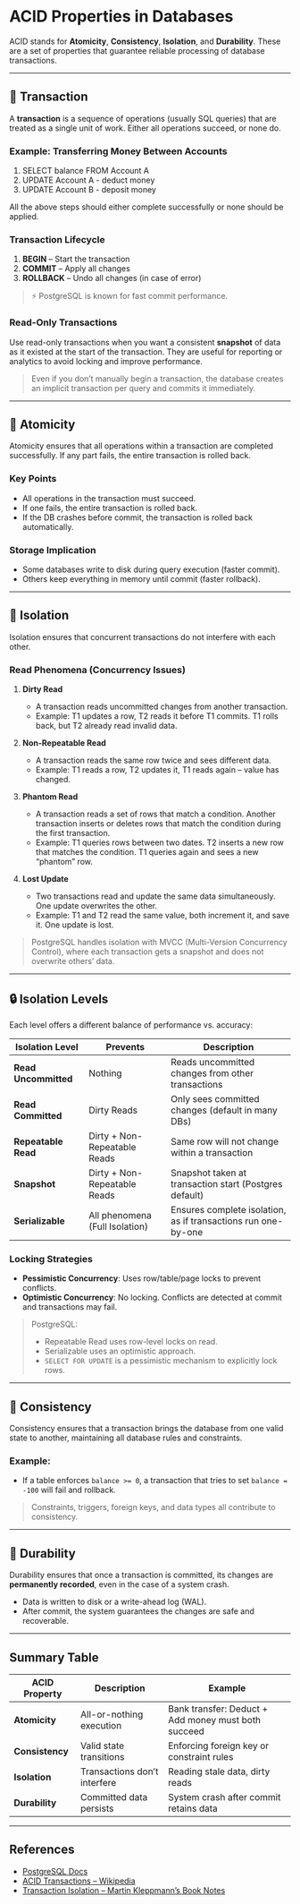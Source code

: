 # ACID Properties in Databases

ACID stands for **Atomicity**, **Consistency**, **Isolation**, and **Durability**. These are a set of properties that guarantee reliable processing of database transactions.

---

## 🚀 Transaction

A **transaction** is a sequence of operations (usually SQL queries) that are treated as a single unit of work. Either all operations succeed, or none do.

### Example: Transferring Money Between Accounts

1. SELECT balance FROM Account A
2. UPDATE Account A - deduct money
3. UPDATE Account B - deposit money

All the above steps should either complete successfully or none should be applied.

### Transaction Lifecycle

1. **BEGIN** – Start the transaction
2. **COMMIT** – Apply all changes
3. **ROLLBACK** – Undo all changes (in case of error)

> ⚡ PostgreSQL is known for fast commit performance.

### Read-Only Transactions

Use read-only transactions when you want a consistent **snapshot** of data as it existed at the start of the transaction. They are useful for reporting or analytics to avoid locking and improve performance.

> Even if you don’t manually begin a transaction, the database creates an implicit transaction per query and commits it immediately.

---

## 🧱 Atomicity

Atomicity ensures that all operations within a transaction are completed successfully. If any part fails, the entire transaction is rolled back.

### Key Points

- All operations in the transaction must succeed.
- If one fails, the entire transaction is rolled back.
- If the DB crashes before commit, the transaction is rolled back automatically.

### Storage Implication

- Some databases write to disk during query execution (faster commit).
- Others keep everything in memory until commit (faster rollback).

---

## 🔐 Isolation

Isolation ensures that concurrent transactions do not interfere with each other.

### Read Phenomena (Concurrency Issues)

1. **Dirty Read**
   - A transaction reads uncommitted changes from another transaction.
   - Example: T1 updates a row, T2 reads it before T1 commits. T1 rolls back, but T2 already read invalid data.

2. **Non-Repeatable Read**
   - A transaction reads the same row twice and sees different data.
   - Example: T1 reads a row, T2 updates it, T1 reads again – value has changed.

3. **Phantom Read**
   - A transaction reads a set of rows that match a condition. Another transaction inserts or deletes rows that match the condition during the first transaction.
   - Example: T1 queries rows between two dates. T2 inserts a new row that matches the condition. T1 queries again and sees a new “phantom” row.

4. **Lost Update**
   - Two transactions read and update the same data simultaneously. One update overwrites the other.
   - Example: T1 and T2 read the same value, both increment it, and save it. One update is lost.

> PostgreSQL handles isolation with MVCC (Multi-Version Concurrency Control), where each transaction gets a snapshot and does not overwrite others’ data.

---

## 🔒 Isolation Levels

Each level offers a different balance of performance vs. accuracy:

| Isolation Level     | Prevents                      | Description                                              |
|---------------------|-------------------------------|----------------------------------------------------------|
| **Read Uncommitted**| Nothing                       | Reads uncommitted changes from other transactions        |
| **Read Committed**  | Dirty Reads                   | Only sees committed changes (default in many DBs)        |
| **Repeatable Read** | Dirty + Non-Repeatable Reads  | Same row will not change within a transaction            |
| **Snapshot**        | Dirty + Non-Repeatable Reads  | Snapshot taken at transaction start (Postgres default)   |
| **Serializable**    | All phenomena (Full Isolation)| Ensures complete isolation, as if transactions run one-by-one |

### Locking Strategies

- **Pessimistic Concurrency**: Uses row/table/page locks to prevent conflicts.
- **Optimistic Concurrency**: No locking. Conflicts are detected at commit and transactions may fail.

> PostgreSQL:
> - Repeatable Read uses row-level locks on read.
> - Serializable uses an optimistic approach.
> - `SELECT FOR UPDATE` is a pessimistic mechanism to explicitly lock rows.

---

## 📏 Consistency

Consistency ensures that a transaction brings the database from one valid state to another, maintaining all database rules and constraints.

### Example:

- If a table enforces `balance >= 0`, a transaction that tries to set `balance = -100` will fail and rollback.

> Constraints, triggers, foreign keys, and data types all contribute to consistency.

---

## 💾 Durability

Durability ensures that once a transaction is committed, its changes are **permanently recorded**, even in the case of a system crash.

- Data is written to disk or a write-ahead log (WAL).
- After commit, the system guarantees the changes are safe and recoverable.

---

## Summary Table

| ACID Property | Description | Example |
|---------------|-------------|---------|
| **Atomicity** | All-or-nothing execution | Bank transfer: Deduct + Add money must both succeed |
| **Consistency** | Valid state transitions | Enforcing foreign key or constraint rules |
| **Isolation** | Transactions don’t interfere | Reading stale data, dirty reads |
| **Durability** | Committed data persists | System crash after commit retains data |

---

## References

- [PostgreSQL Docs](https://www.postgresql.org/docs/)
- [ACID Transactions – Wikipedia](https://en.wikipedia.org/wiki/ACID)
- [Transaction Isolation – Martin Kleppmann’s Book Notes](https://martin.kleppmann.com/)

